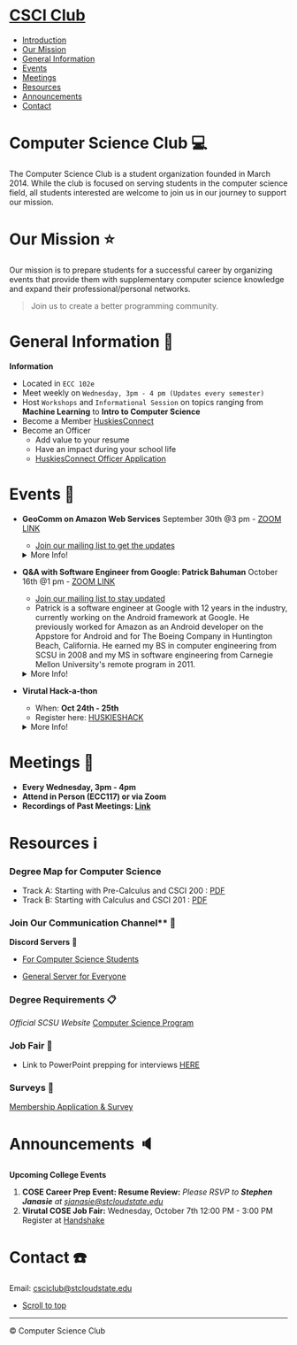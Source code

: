 # [CSCI Club](#csci-club)
   - [Introduction](#computer-science-club-computer)
   - [Our Mission](#our-mission-star)
   - [General Information](#general-information-school_satchel)
   - [Events](#events-newspaper)
   - [Meetings](#meetings-date)
   - [Resources](#resources-information_source)
   - [Announcements](#announcements-speaker)
   - [Contact](#contact-phone)

<!-- /TOC -->

# Computer Science Club :computer:

The Computer Science Club is a student organization founded in March 2014. While the club is focused on serving students in the computer science field, all students interested are welcome to join us in our journey to support our mission.  

# Our Mission :star:
Our mission is to prepare students for a successful career by organizing events that provide them with supplementary computer science knowledge and expand their professional/personal networks.
> Join us to create a better programming community.

<!-- ******* General Info ******** --> 

# General Information :school_satchel:

**Information**

 - Located in `ECC 102e`
 - Meet weekly on `Wednesday, 3pm - 4 pm (Updates every semester)`
 - Host `Workshops` and `Informational Session` on topics ranging from **Machine Learning** to **Intro to Computer Science**
 - Become a Member [HuskiesConnect]
 - Become an Officer
    - Add value to your resume 
    - Have an impact during your school life
    - [HuskiesConnect Officer Application]

<!-- ******* Events ******** --> 
# Events :newspaper:

- **GeoComm on Amazon Web Services** September 30th @3 pm - [ZOOM LINK] 
  - [Join our mailing list to get the updates](HuskiesConnect)
  <details> 
   <summary> More Info! </summary>
    <img align="center" src="./images/GeoCommCareerSession.jpg" alt="GEOCOMM" width="200px" height="300px"/>
   </details>
  
- **Q&A with Software Engineer from Google: Patrick Bahuman** October 16th @1 pm - [ZOOM LINK]
  - [Join our mailing list to stay updated](HuskiesConnect)
  - Patrick is a software engineer at Google with 12 years in the industry, currently working on the Android framework at Google. He previously worked for Amazon as an Android developer on the Appstore for Android and for The Boeing Company in Huntington Beach, California. He earned my BS in computer engineering from SCSU in 2008 and my MS in software engineering from Carnegie Mellon University's remote program in 2011.
  <details> 
   <summary> More Info! </summary>
    <img align="center" src="./images/Patrick Google Q&A.jpg" alt="GEOCOMM" width="400px" height="500px"/>
   </details>
  
- **Virutal Hack-a-thon**
  - When: **Oct 24th - 25th**
  - Register here: [HUSKIESHACK](huskiesHack) 
  <details> <summary> More Info! </summary>
    <img align="center" src="./images/HuskiesHack Fall 2020 Social Media .png" alt="POSTER" width="500px" height="500px"/>
  </details>


<!-- ********* Meetings ******* --> 

# Meetings :date:

- **Every Wednesday, 3pm - 4pm**
- **Attend in Person (ECC117) or via Zoom**
- **Recordings of Past Meetings: [Link](meetings.md)**
  
<!-- ******* Resources ******** --> 
  
# Resources :information_source:

### Degree Map for Computer Science

- Track A: Starting with Pre-Calculus and CSCI 200 : [PDF](https://www.stcloudstate.edu/catalog/degreemaps/scee/ABETCSCIPre-Calculus.pdf)
- Track B: Starting with Calculus and CSCI 201 : [PDF](https://www.stcloudstate.edu/catalog/degreemaps/scee/ABETCSCIPre-Calculus.pdf)

### Join Our Communication Channel** :satellite:

**Discord Servers** :speech_balloon:
- [For Computer Science Students](https://discord.gg/jyWZHdf)

- [General Server for Everyone](https://discord.com/invite/7V8raJk)

### Degree Requirements :clipboard:

*Official SCSU Website*
[Computer Science Program](https://catalog.stcloudstate.edu/Catalog/ViewCatalog.aspx?pageid=viewcatalog&catalogid=7&chapterid=536&loaduseredits=False)

### Job Fair :necktie:

 - Link to PowerPoint prepping for interviews [HERE](https://docs.google.com/presentation/d/1W546HdErPJ653AfJDIzm424gA3gFx8Tz4pNrucYa7lo/edit#slide=id.p)
 

### Surveys :page_with_curl:

<!-- <iframe src="" width="640" height="2761" frameborder="0" marginheight="0" marginwidth="0">Loading…</iframe>
-->
[Membership Application & Survey]

<!-- ******* Annoucements ******** --> 

# Announcements :speaker:

**Upcoming College Events**

1. **COSE Career Prep Event: Resume Review:** *Please _RSVP_ to **Stephen Janasie** at <sjanasie@stcloudstate.edu>*
2. **Virutal COSE Job Fair:** Wednesday, October 7th 12:00 PM - 3:00 PM
      Register at [Handshake](https://stcloudstate.joinhandshake.com/)


<!-- ******* Contacts ******** --> 

# Contact :phone:

Email: <csciclub@stcloudstate.edu>

- [Scroll to top](#csci-club)

- - -
:copyright: Computer Science Club

[HuskiesConnect]: http://slashdot.org
[huskiesHack]:  https://csciclub.github.io/huskieshack/ 
[Membership Application & Survey]: https://huskiesconnect.stcloudstate.edu/submitter/form/start/438938
[HuskiesConnect Officer Application]: https://huskiesconnect.stcloudstate.edu/submitter/form/start/438942
[ZOOM LINK]: https://minnstate.zoom.us/j/93807081222

